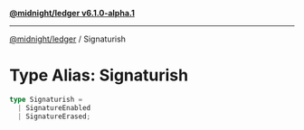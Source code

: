 [**@midnight/ledger v6.1.0-alpha.1**](../README.md)

***

[@midnight/ledger](../globals.md) / Signaturish

# Type Alias: Signaturish

```ts
type Signaturish = 
  | SignatureEnabled
  | SignatureErased;
```
